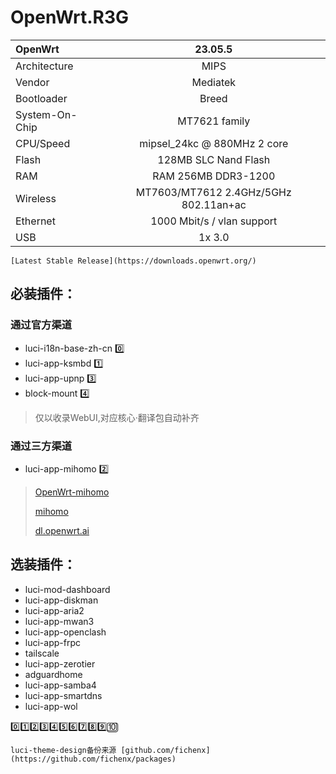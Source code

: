 # OpenWrt.R3G
| OpenWrt | 23.05.5 |
| :------------ |:---------------:|
Architecture|MIPS
Vendor|Mediatek
Bootloader|Breed
System-On-Chip|MT7621 family
CPU/Speed|mipsel_24kc @ 880MHz 2 core
Flash|128MB SLC Nand Flash
RAM|RAM 256MB DDR3-1200
Wireless|MT7603/MT7612 2.4GHz/5GHz 802.11an+ac
Ethernet|1000 Mbit/s / vlan support
USB|1x 3.0

```
[Latest Stable Release](https://downloads.openwrt.org/)
```

## 必装插件：
### 通过官方渠道

* luci-i18n-base-zh-cn 0️⃣
* luci-app-ksmbd 1️⃣
* luci-app-upnp 3️⃣
* block-mount 4️⃣

> 仅以收录WebUI,对应核心·翻译包自动补齐

### 通过三方渠道
* luci-app-mihomo 2️⃣

> [OpenWrt-mihomo](https://github.com/morytyann/OpenWrt-mihomo)
> 
> [mihomo](https://github.com/MetaCubeX/mihomo)
> 
> [dl.openwrt.ai](https://dl.openwrt.ai/packages-24.10/mipsel_24kc/kiddin9/luci-app-mihomo_25.338.56456~437f166_all.ipk)

## 选装插件：

* luci-mod-dashboard
* luci-app-diskman
* luci-app-aria2
* luci-app-mwan3
* luci-app-openclash
* luci-app-frpc
* tailscale
* luci-app-zerotier
* adguardhome
* luci-app-samba4
* luci-app-smartdns
* luci-app-wol

0️⃣1️⃣2️⃣3️⃣4️⃣5️⃣6️⃣7️⃣8️⃣9️⃣🔟

```
luci-theme-design备份来源 [github.com/fichenx](https://github.com/fichenx/packages)
```
